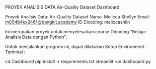 PROYEK ANALISIS DATA
Air-Quality Dataset Dashboard

Proyek Analisis Data: Air-Quality Dataset
Nama: Melicca Shellyn
Email: m004b4kx2461@bangkit.academy
ID Dicoding: meliccashlln


Ini merupakan proyek untuk menyelesaikan course Dicoding "Belajar Analisis Data dengan Python".

Untuk menjalankan program ini, dapat dilakukan Setup Environment - Terminal :

cd Dashboard
pip install -r requirements.txt
streamlit run dashboard.py
